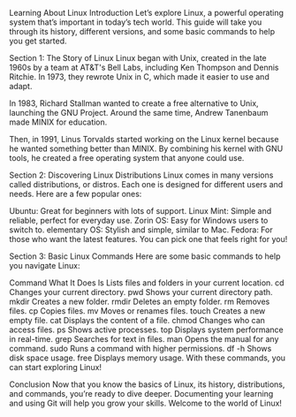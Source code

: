 Learning About Linux
Introduction
Let’s explore Linux, a powerful operating system that’s important in today’s tech world. This guide will take you through its history, different versions, and some basic commands to help you get started.

Section 1: The Story of Linux
Linux began with Unix, created in the late 1960s by a team at AT&T's Bell Labs, including Ken Thompson and Dennis Ritchie. In 1973, they rewrote Unix in C, which made it easier to use and adapt.

In 1983, Richard Stallman wanted to create a free alternative to Unix, launching the GNU Project. Around the same time, Andrew Tanenbaum made MINIX for education.

Then, in 1991, Linus Torvalds started working on the Linux kernel because he wanted something better than MINIX. By combining his kernel with GNU tools, he created a free operating system that anyone could use.

Section 2: Discovering Linux Distributions
Linux comes in many versions called distributions, or distros. Each one is designed for different users and needs. Here are a few popular ones:

Ubuntu: Great for beginners with lots of support.
Linux Mint: Simple and reliable, perfect for everyday use.
Zorin OS: Easy for Windows users to switch to.
elementary OS: Stylish and simple, similar to Mac.
Fedora: For those who want the latest features.
You can pick one that feels right for you!

Section 3: Basic Linux Commands
Here are some basic commands to help you navigate Linux:

Command	What It Does
ls	Lists files and folders in your current location.
cd	Changes your current directory.
pwd	Shows your current directory path.
mkdir	Creates a new folder.
rmdir	Deletes an empty folder.
rm	Removes files.
cp	Copies files.
mv	Moves or renames files.
touch	Creates a new empty file.
cat	Displays the content of a file.
chmod	Changes who can access files.
ps	Shows active processes.
top	Displays system performance in real-time.
grep	Searches for text in files.
man	Opens the manual for any command.
sudo	Runs a command with higher permissions.
df -h	Shows disk space usage.
free	Displays memory usage.
With these commands, you can start exploring Linux!

Conclusion
Now that you know the basics of Linux, its history, distributions, and commands, you’re ready to dive deeper. Documenting your learning and using Git will help you grow your skills. Welcome to the world of Linux!
